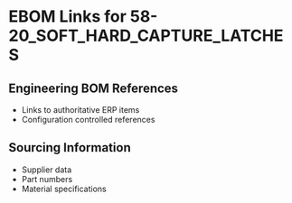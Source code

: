 # EBOM Links for 58-20_SOFT_HARD_CAPTURE_LATCHES

## Engineering BOM References
- Links to authoritative ERP items
- Configuration controlled references

## Sourcing Information
- Supplier data
- Part numbers
- Material specifications
